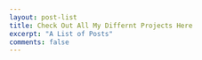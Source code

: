 ```yaml
---
layout: post-list
title: Check Out All My Differnt Projects Here
excerpt: "A List of Posts"
comments: false
---
```

